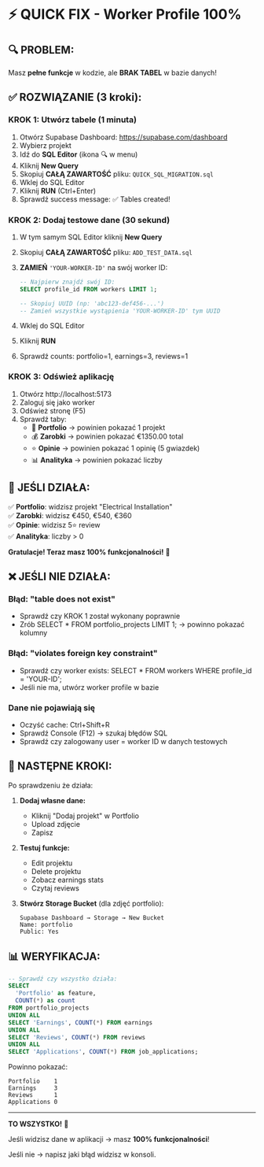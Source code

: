 # ⚡ QUICK FIX - Worker Profile 100%

## 🔍 PROBLEM:
Masz **pełne funkcje** w kodzie, ale **BRAK TABEL** w bazie danych!

## ✅ ROZWIĄZANIE (3 kroki):

### **KROK 1: Utwórz tabele (1 minuta)**

1. Otwórz Supabase Dashboard: https://supabase.com/dashboard
2. Wybierz projekt
3. Idź do **SQL Editor** (ikona 🔍 w menu)
4. Kliknij **New Query**
5. Skopiuj **CAŁĄ ZAWARTOŚĆ** pliku: `QUICK_SQL_MIGRATION.sql`
6. Wklej do SQL Editor
7. Kliknij **RUN** (Ctrl+Enter)
8. Sprawdź success message: ✅ Tables created!

### **KROK 2: Dodaj testowe dane (30 sekund)**

1. W tym samym SQL Editor kliknij **New Query**
2. Skopiuj **CAŁĄ ZAWARTOŚĆ** pliku: `ADD_TEST_DATA.sql`
3. **ZAMIEŃ** `'YOUR-WORKER-ID'` na swój worker ID:
   
   ```sql
   -- Najpierw znajdź swój ID:
   SELECT profile_id FROM workers LIMIT 1;
   
   -- Skopiuj UUID (np: 'abc123-def456-...')
   -- Zamień wszystkie wystąpienia 'YOUR-WORKER-ID' tym UUID
   ```

4. Wklej do SQL Editor
5. Kliknij **RUN**
6. Sprawdź counts: portfolio=1, earnings=3, reviews=1

### **KROK 3: Odśwież aplikację**

1. Otwórz http://localhost:5173
2. Zaloguj się jako worker
3. Odśwież stronę (F5)
4. Sprawdź taby:
   - 🎨 **Portfolio** → powinien pokazać 1 projekt
   - 💰 **Zarobki** → powinien pokazać €1350.00 total
   - ⭐ **Opinie** → powinien pokazać 1 opinię (5 gwiazdek)
   - 📊 **Analityka** → powinien pokazać liczby

## 🎯 JEŚLI DZIAŁA:

✅ **Portfolio**: widzisz projekt "Electrical Installation"  
✅ **Zarobki**: widzisz €450, €540, €360  
✅ **Opinie**: widzisz 5⭐ review  
✅ **Analityka**: liczby > 0

**Gratulacje! Teraz masz 100% funkcjonalności!** 🎉

## ❌ JEŚLI NIE DZIAŁA:

### Błąd: "table does not exist"
- Sprawdź czy KROK 1 został wykonany poprawnie
- Zrób SELECT * FROM portfolio_projects LIMIT 1; → powinno pokazać kolumny

### Błąd: "violates foreign key constraint"
- Sprawdź czy worker exists: SELECT * FROM workers WHERE profile_id = 'YOUR-ID';
- Jeśli nie ma, utwórz worker profile w bazie

### Dane nie pojawiają się
- Oczyść cache: Ctrl+Shift+R
- Sprawdź Console (F12) → szukaj błędów SQL
- Sprawdź czy zalogowany user = worker ID w danych testowych

## 🚀 NASTĘPNE KROKI:

Po sprawdzeniu że działa:

1. **Dodaj własne dane:**
   - Kliknij "Dodaj projekt" w Portfolio
   - Upload zdjęcie
   - Zapisz

2. **Testuj funkcje:**
   - Edit projektu
   - Delete projektu
   - Zobacz earnings stats
   - Czytaj reviews

3. **Stwórz Storage Bucket** (dla zdjęć portfolio):
   ```
   Supabase Dashboard → Storage → New Bucket
   Name: portfolio
   Public: Yes
   ```

## 📊 WERYFIKACJA:

```sql
-- Sprawdź czy wszystko działa:
SELECT 
  'Portfolio' as feature,
  COUNT(*) as count
FROM portfolio_projects
UNION ALL
SELECT 'Earnings', COUNT(*) FROM earnings
UNION ALL
SELECT 'Reviews', COUNT(*) FROM reviews
UNION ALL
SELECT 'Applications', COUNT(*) FROM job_applications;
```

Powinno pokazać:
```
Portfolio    1
Earnings     3
Reviews      1
Applications 0
```

---

**TO WSZYSTKO!** 🎉

Jeśli widzisz dane w aplikacji → masz **100% funkcjonalności**!

Jeśli nie → napisz jaki błąd widzisz w konsoli.
